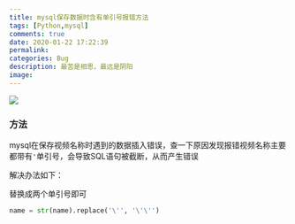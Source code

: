 ```yaml
---
title: mysql保存数据时含有单引号报错方法
tags: [Python,mysql]
comments: true
date: 2020-01-22 17:22:39
permalink:
categories: Bug
description: 最苦是相思，最远是阴阳
image:
---
```


<img class="joel-img" src="http://image.joelyings.com/2020-01-22_2.jpg">

<!-- more -->

### 方法

mysql在保存视频名称时遇到的数据插入错误，查一下原因发现报错视频名称主要都带有`'`单引号，会导致SQL语句被截断，从而产生错误

解决办法如下：

替换成两个单引号即可
``` python
name = str(name).replace('\'', '\'\'')
```